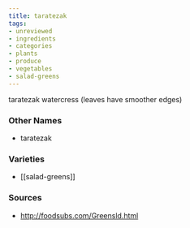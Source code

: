 ```yaml
---
title: taratezak
tags:
- unreviewed
- ingredients
- categories
- plants
- produce
- vegetables
- salad-greens
---
```

taratezak watercress (leaves have smoother edges)

### Other Names

* taratezak

### Varieties

* [[salad-greens]]

### Sources
* http://foodsubs.com/Greensld.html
